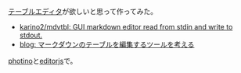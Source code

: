 [テーブルエディタ](テーブルエディタ.md)が欲しいと思って作ってみた。

- [karino2/mdvtbl: GUI markdown editor read from stdin and write to stdout.](https://github.com/karino2/mdvtbl)
- [blog: マークダウンのテーブルを編集するツールを考える](https://karino2.github.io/2022/02/14/table_editor_idea.html)

[photino](photino.md)と[editorjs](editorjs.md)で。
